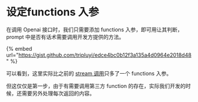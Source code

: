 # 设定functions 入参

在调用 Openai 接口时，我们只需要添加 functions 入参，即可用让其判断，prompt 中是否有话术需要调用开发方提供的方法。

{% embed url="https://gist.github.com/tripluyi/edce4bc0b12f3a135a4d0964e2018d48" %}

可以看到，这里实际比之前的 [stream 调用](https://gist.github.com/tripluyi/0dcfb7e001ba80f97a60fb22348209bd)只多了一个 functions 入参。

但这仅仅是第一步，由于有需要调用第三方 function 的存在，实际我们开发的时候，还需要另外处理每次返回的内容。
